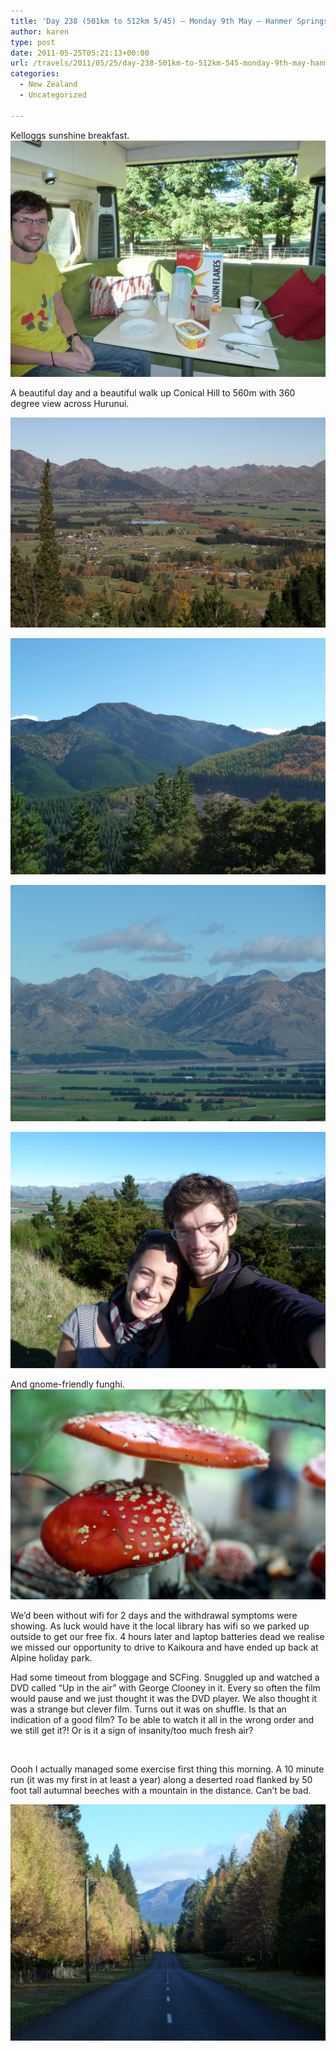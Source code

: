 ```yaml
---
title: 'Day 238 (501km to 512km 5/45) – Monday 9th May – Hanmer Springs – Conical Hill Walk'
author: karen
type: post
date: 2011-05-25T05:21:13+00:00
url: /travels/2011/05/25/day-238-501km-to-512km-545-monday-9th-may-hanmer-springs-conical-hill-walk/
categories:
  - New Zealand
  - Uncategorized

---
```

Kelloggs sunshine breakfast.
![](/travels-wp-content/uploads/2011/05/P1060181.jpg)

A beautiful day and a beautiful walk up Conical Hill to 560m with 360 degree view across Hurunui.

![](/travels-wp-content/uploads/2011/05/IMG_4953.jpg)

![](/travels-wp-content/uploads/2011/05/P1060189.jpg)

![](/travels-wp-content/uploads/2011/05/P1060190.jpg)

![](/travels-wp-content/uploads/2011/05/P1060193.jpg)

And gnome-friendly funghi.
![](/travels-wp-content/uploads/2011/05/IMG_4931.jpg)

We’d been without wifi for 2 days and the withdrawal symptoms were showing. As luck would have it the local library has wifi so we parked up outside to get our free fix. 4 hours later and laptop batteries dead we realise we missed our opportunity to drive to Kaikoura and have ended up back at Alpine holiday park. 

Had some timeout from bloggage and SCFing. Snuggled up and watched a DVD called “Up in the air” with George Clooney in it. Every so often the film would pause and we just thought it was the DVD player. We also thought it was a strange but clever film. Turns out it was on shuffle. Is that an indication of a good film? To be able to watch it all in the wrong order and we still get it?! Or is it a sign of insanity/too much fresh air?

&nbsp;

Oooh I actually managed some exercise first thing this morning. A 10 minute run (it was my first in at least a year) along a deserted road flanked by 50 foot tall autumnal beeches with a mountain in the distance. Can’t be bad.

![](/travels-wp-content/uploads/2011/05/P1060184.jpg)
